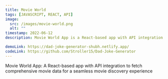 ```yaml
---
title: Movie World
tags: [JAVASCRIPT, REACT, API]
image:
  src: /images/movie-world.png
  alt: ""
timestamp: 2022-06-12
description: Movie World App is a React-based app with API integration to fetch comprehensive movie data for a seamless movie discovery experience

demoLink: https://dad-joke-generator-shubh.netlify.app/
codeLink: https://github.com/Stroller15/Dad-Joke-Generator
---
```

Movie World App: A React-based app with API integration to fetch comprehensive movie data for a seamless movie discovery experience


